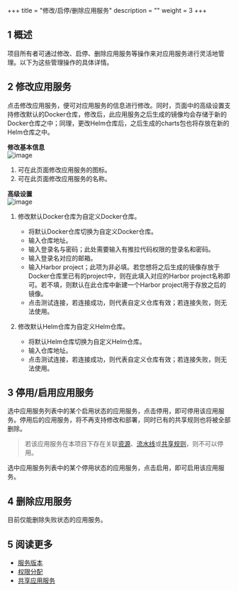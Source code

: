 +++
title = "修改/启停/删除应用服务"
description = ""
weight = 3
+++

## 1 概述

项目所有者可通过修改、启停、删除应用服务等操作来对应用服务进行灵活地管理。以下为这些管理操作的具体详情。

## 2 修改应用服务
点击修改应用服务，便可对应用服务的信息进行修改。同时，页面中的高级设置支持修改默认的Docker仓库，修改后，此应用服务之后生成的镜像均会存储于新的Docker仓库之中；同理，更改Helm仓库后，之后生成的charts包也将存放在新的Helm仓库之中。

**修改基本信息**  
![image](/docs/user-guide/development/application-service/image/app-service-06.png)

1. 可在此页面修改应用服务的图标。
2. 可在此页面修改应用服务的名称。
    
**高级设置**  
![image](/docs/user-guide/development/application-service/image/app-service-07.png)

1. 修改默认Docker仓库为自定义Docker仓库。
    * 将默认Docker仓库切换为自定义Docker仓库。
    * 输入仓库地址。
    * 输入登录名与密码；此处需要输入有推拉代码权限的登录名和密码。
    * 输入登录名对应的邮箱。
    * 输入Harbor project；此项为非必填。若您想将之后生成的镜像存放于Docker仓库里已有的project中，则在此填入对应的Harbor project名称即可。若不填，则默认在此仓库中新建一个Harbor project用于存放之后的镜像。
    * 点击测试连接，若连接成功，则代表自定义仓库有效；若连接失败，则无法使用。
  
2. 修改默认Helm仓库为自定义Helm仓库。
    * 将默认Helm仓库切换为自定义Helm仓库。
    * 输入仓库地址。
    * 点击测试连接，若连接成功，则代表自定义仓库有效；若连接失败，则无法使用。




## 3 停用/启用应用服务
选中应用服务列表中的某个启用状态的应用服务，点击停用，即可停用该应用服务。停用后的应用服务，将不再支持修改和部署，同时已有的共享规则也将被全部删除。

>  若该应用服务在本项目下存在关联[资源](../../../deploy/app-deploy/resource)、[流水线](../../../deploy/app-deploy/pipline)或[共享规则](../sharing)，则不可以停用。 

选中应用服务列表中的某个停用状态的应用服务，点击启用，即可启用该应用服务。


## 4 删除应用服务
目前仅能删除失败状态的应用服务。

## 5 阅读更多
* [服务版本](../check)
* [权限分配](../permission)
* [共享应用服务](../sharing)